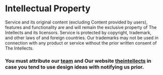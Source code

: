 # **Intellectual Property**

Service and its original content (excluding Content provided by users), features and functionality are and will remain
the exclusive property of The Intellects and its licensors. Service is protected by copyright, trademark, and other laws
of and foreign countries. Our trademarks may not be used in connection with any product or service without the prior
written consent of The Intellects.

### You must attribute our [team](https://theintellects.tech/team) and Our website [theintellects](https://theintellects.tech) in case you tend to use design ideas with notifying us prior.

